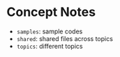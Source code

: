 # Concept Notes

- `samples`: sample codes
- `shared`: shared files across topics
- `topics`: different topics

